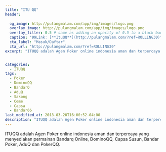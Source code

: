 ```yaml
---
title: "ITU QQ"
header:
  
  og_image: http://pulangmalam.com/app/img/images/logo.png
  overlay_image: http://pulangmalam.com/app/img/images/logo.png
  overlay_filter: 0.5 # same as adding an opacity of 0.5 to a black background
  caption: "99Link: [**ItuQQ**](http://pulangmalam.com/?ref=ROLLING30)"
  cta_label: "Masuk/Daftar"
  cta_url: "http://pulangmalam.com/?ref=ROLLING30"
excerpt: "ITUQQ adalah Agen Poker online indonesia aman dan terpercaya yang menyediakan permainan Bandarq Online, DominoQQ, Capsa Susun, Bandar Poker, AduQ dan PokerQQ."


categories:
  - ITUQQ
tags:
  - Poker
  - DominoQQ
  - BandarQ
  - AduQ
  - Sakong
  - Ceme
  - Capsa
  - Bandar66
last_modified_at: 2018-03-20T16:00:52-04:00
description: "ITUQQ adalah Agen Poker online indonesia aman dan terpercaya yang menyediakan permainan Bandarq Online, DominoQQ, Capsa Susun, Bandar Poker, AduQ dan PokerQQ."
---
```

ITUQQ adalah Agen Poker online indonesia aman dan terpercaya yang menyediakan permainan Bandarq Online, DominoQQ, Capsa Susun, Bandar Poker, AduQ dan PokerQQ.
